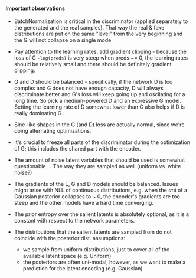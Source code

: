 #### Important observations

* BatchNormalization is critical in the discriminator (applied separately to the generated and the real samples).
That way the real & fake distributions are put on the same "level" from the very beginning and the G will not collapse on a single mode.

* Pay attention to the learning rates, add gradient clipping - because the loss of G `-log(preds)` is very steep when preds ~= 0, the learning rates should be relatively small and there should be definitely gradient clipping.

* G and D should be balanced - specifically, if the network D is too complex and G does not have enough capacity, D will always discriminate better and G's loss will keep going up and oscilating for a long time. So pick a medium-powered D and an expressive G model. Setting the learning rate of D somewhat lower than G also helps if D is really dominating G.

* Sine-like shapes in the G (and D) loss are actually normal, since we're doing alternating optimizations.

* It's crucial to freeze all parts of the discriminator during the optimization of G; this includes the shared part with the encoder.

* The amount of noise latent variables that should be used is somewhat questionable ... The way they are sampled as well (uniform vs. white noise?)

* The gradients of the E, G and D models should be balanced. Issues might arise with NLL of continuous distributions, e.g. when the `std` of a Gaussian posterior collapses to ~ 0, the encoder's gradients are too steep and the other models have a hard time converging.

* The prior entropy over the salient latents is absolutely optional, as it is a constant with respect to the network parameters.

* The distributions that the salient latents are sampled from do not coincide with the posterior dist. assumptions:
	- we sample from uniform distributions, just to cover all of the available latent space (e.g. Uniform)
	- the posteriors are often uni-modal, however, as we want to make a prediction for the latent encoding (e.g. Gaussian)

